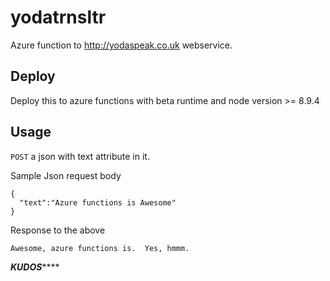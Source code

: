 # yodatrnsltr
Azure function to http://yodaspeak.co.uk webservice. 
  
## Deploy  
Deploy this to azure functions with beta runtime and node version >= 8.9.4  

## Usage
```POST``` a json with text attribute in it.

Sample Json request body
```
{
  "text":"Azure functions is Awesome"
}
```
  
Response to the above

```
Awesome, azure functions is.  Yes, hmmm.
```
*****************KUDOS*********************
